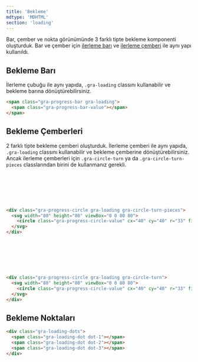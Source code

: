 ```yaml
---
title: 'Bekleme'
mdtype: 'MDHTML'
section: 'loading'
---
```


Bar, çember ve nokta görünümünde 3 farklı tipte bekleme komponenti oluşturduk. Bar ve çember için [ilerleme barı](/docs/progress 'ilerleme barı') ve [ilerleme çemberi](/docs/progress 'ilerleme çemberi') ile aynı yapı kullanıldı.

## Bekleme Barı

İlerleme çubuğu ile aynı yapıda, `.gra-loading` classını kullanabilir ve bekleme barına dönüştürebilirsiniz.

<div class="gra-doc-s-wrapper">
  <span class="gra-progress-bar gra-loading">
    <span class="gra-progress-bar-value"></span>
  </span>
</div>

```html
<span class="gra-progress-bar gra-loading">
  <span class="gra-progress-bar-value"></span>
</span>
```

## Bekleme Çemberleri

2 farklı tipte bekleme çemberi oluşturduk. İlerleme çemberi ile aynı yapıda, `.gra-loading` classını kullanabilir ve bekleme çemberine dönüştürebilirsiniz. Ancak ilerleme çemberleri için `.gra-circle-turn` ya da `.gra-circle-turn-pieces` classlarından birini de kullanmanız gerekli.

<div class="gra-doc-s-wrapper">
  <div class="gra-progress-circle gra-loading gra-circle-turn-pieces">
    <svg width="80" height="80" viewBox="0 0 80 80">
      <circle class="gra-progress-circle-value" cx="40" cy="40" r="33" fill="none"></circle>
    </svg>
  </div>
</div>

```html
<div class="gra-progress-circle gra-loading gra-circle-turn-pieces">
  <svg width="80" height="80" viewBox="0 0 80 80">
    <circle class="gra-progress-circle-value" cx="40" cy="40" r="33" fill="none"></circle>
  </svg>
</div>
```

<div class="gra-doc-s-wrapper">
  <div class="gra-progress-circle gra-loading gra-circle-turn">
    <svg width="80" height="80" viewBox="0 0 80 80">
      <circle class="gra-progress-circle-value" cx="40" cy="40" r="33" fill="none"></circle>
    </svg>
  </div>
</div>

```html
<div class="gra-progress-circle gra-loading gra-circle-turn">
  <svg width="80" height="80" viewBox="0 0 80 80">
    <circle class="gra-progress-circle-value" cx="40" cy="40" r="33" fill="none"></circle>
  </svg>
</div>
```

## Bekleme Noktaları

<div class="gra-doc-s-wrapper">
  <div class="gra-loading-dots">
    <span class="gra-loading-dot dot-1"></span>
    <span class="gra-loading-dot dot-2"></span>
    <span class="gra-loading-dot dot-3"></span>
  </div>
</div>

```html
<div class="gra-loading-dots">
  <span class="gra-loading-dot dot-1"></span>
  <span class="gra-loading-dot dot-2"></span>
  <span class="gra-loading-dot dot-3"></span>
</div>
```

